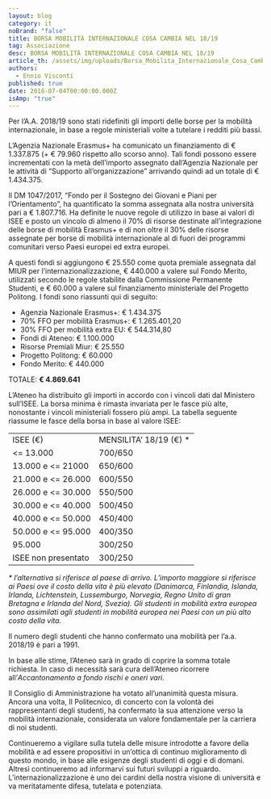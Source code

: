 ```yaml
---
layout: blog
category: it
noBrand: "false"
title: BORSA MOBILITÀ INTERNAZIONALE COSA CAMBIA NEL 18/19
tag: Associazione
desc: BORSA MOBILITÀ INTERNAZIONALE COSA CAMBIA NEL 18/19
article_th: /assets/img/uploads/Borsa_Mobilita_Internazionale_Cosa_Cambia_nel_18-19.jpg
authors:
  - Ennio Visconti
published: true
date: 2018-07-04T00:00:00.000Z
isAmp: "true"
---
```

Per l’A.A. 2018/19 sono stati ridefiniti gli importi delle borse per la mobilità internazionale, in base a regole ministeriali volte a tutelare i redditi più bassi.

L’Agenzia Nazionale Erasmus+ ha comunicato un finanziamento di € 1.337.875 (+ € 79.960 rispetto allo scorso anno). Tali fondi possono essere incrementati con la metà dell’importo assegnato dall’Agenzia Nazionale per le attività di “Supporto all’organizzazione” arrivando quindi ad un totale di € 1.434.375.

Il DM 1047/2017, “Fondo per il Sostegno dei Giovani e Piani per l’Orientamento”, ha quantificato la somma assegnata alla nostra università pari a € 1.807.716. Ha definite le nuove regole di utilizzo in base ai valori di ISEE e posto un vincolo di almeno il 70% di risorse destinate all’integrazione delle borse di mobilità Erasmus+ e di non oltre il 30% delle risorse assegnate per borse di mobilità internazionale al di fuori dei programmi comunitari verso Paesi europei ed extra europei.

A questi fondi si aggiungono € 25.550 come quota premiale assegnata dal MIUR per l’internazionalizzazione, € 440.000 a valere sul Fondo Merito, utilizzati secondo le regole stabilite dalla Commissione Permanente Studenti, e € 60.000 a valere sul finanziamento ministeriale del Progetto Politong. I fondi sono riassunti qui di seguito:

* Agenzia Nazionale Erasmus+: € 1.434.375
* 70% FFO per mobilità Erasmus+: € 1.265.401,20
* 30% FFO per mobilità extra EU: € 544.314,80
* Fondi di Ateneo: € 1.100.000
* Risorse Premiali Miur: € 25.550
* Progetto Politong: € 60.000
* Fondo Merito: € 440.000

TOTALE: **€ 4.869.641**

L’Ateneo ha distribuito gli importi in accordo con i vincoli dati dal Ministero sull’ISEE. La borsa minima è rimasta invariata per le fasce più alte, nonostante i vincoli ministeriali fossero più ampi. La tabella seguente riassume le fasce della borsa in base al valore ISEE:

|                              |                           |
| ---------------------------- | ------------------------- |
| <!--StartFragment-->ISEE (€) | MENSILITA’ 18/19 (€) *    |
| <= 13.000                    | 700/650                   |
| 13.000 e <= 21000            | 650/600                   |
| 21.000 e <= 26.000           | 600/550                   |
| 26.000 e <= 30.000           | 550/500                   |
| 30.000 e <= 40.000           | 500/450                   |
| 40.000 e <= 50.000           | 450/400                   |
| 50.000 e <= 95.000           | 400/350                   |
| 95.000                       | 300/250                   |
| ISEE non presentato          | 300/250<!--EndFragment--> |



*\* l’alternativa si riferisce al paese di arrivo. L’importo maggiore si riferisce ai Paesi ove il costo della vita è più elevato (Danimarca, Finlandia, Islanda, Irlanda, Lichtenstein, Lussemburgo, Norvegia, Regno Unito di gran Bretagna e Irlanda del Nord, Svezia). Gli studenti in mobilità extra europea sono assimilati agli studenti in mobilità europea nei Paesi con un più alto costo della vita.*

Il numero degli studenti che hanno confermato una mobilità per l’a.a. 2018/19 è pari a 1991.

In base alle stime, l’Ateneo sarà in grado di coprire la somma totale richiesta. In caso di necessità sarà cura dell’Ateneo ricorrere all’*Accantonamento a fondo rischi e oneri vari*.

Il Consiglio di Amministrazione ha votato all’unanimità questa misura. Ancora una volta, Il Politecnico, di concerto con la volontà dei rappresentanti degli studenti, ha confermato la sua attenzione verso la mobilità internazionale, considerata un valore fondamentale per la carriera di noi studenti.

Continueremo a vigilare sulla tutela delle misure introdotte a favore della mobilità e ad essere propositivi in un’ottica di continuo miglioramento di questo mondo, in base alle esigenze degli studenti di oggi e di domani. Altresì continueremo ad informarvi sui futuri sviluppi a riguardo. L’internazionalizzazione è uno dei cardini della nostra visione di università e va meritatamente difesa, tutelata e potenziata.